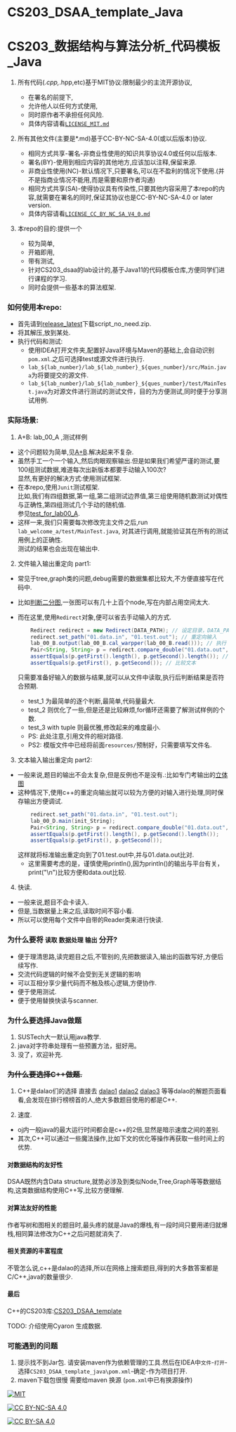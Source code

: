 <!--
 * @Github: https://github.com/Certseeds/CS203_DSAA_template_java
 * @Organization: SUSTech
 * @Author: nanoseeds
 * @Date: 2020-07-15 23:52:04
 * @LastEditors: nanoseeds
 * @LastEditTime: 2021-08-15 18:02:58
 * @License: CC-BY-NC-SA_V4_0 or any later version 
 -->
# CS203_DSAA_template_Java  
# CS203_数据结构与算法分析_代码模板_Java

1. 所有代码(*.cpp,*.hpp,etc)基于MIT协议:限制最少的主流开源协议,
    + 在署名的前提下,
    + 允许他人以任何方式使用,  
    + 同时原作者不承担任何风险.
    + 具体内容请看[`LICENSE_MIT.md`](./LICENSE_MIT.md)

2. 所有其他文件(主要是*.md)基于CC-BY-NC-SA-4.0(或以后版本)协议.
    + 相同方式共享-署名-非商业性使用的知识共享协议4.0或任何以后版本.
    + 署名(BY)-使用到相应内容的其他地方,应该加以注释,保留来源.
    + 非商业性使用(NC)-默认情况下,只要署名,可以在不盈利的情况下使用.(并不是指商业情况不能用,而是需要和原作者沟通)
    + 相同方式共享(SA)-使得协议具有传染性,只要其他内容采用了本repo的内容,就需要在署名的同时,保证其协议也是CC-BY-NC-SA-4.0 or later version.
    + 具体内容请看[`LICENSE_CC_BY_NC_SA_V4_0.md`](./LICENSE_CC_BY_NC_SA_V4_0.md)

3. 本repo的目的:提供一个
    + 较为简单,
    + 开箱即用,
    + 带有测试,
    + 针对CS203_dsaa的lab设计的,基于Java11的代码模板仓库,方便同学们进行课程的学习.
    + 同时会提供一些基本的算法框架.

### 如何使用本repo:

+ 首先请到[release_latest](https://github.com/Certseeds/CS203_DSAA_template_java/releases/latest)下载script_no_need.zip.
+ 将其解压,放到某处.
+ 执行代码和测试:
  + 使用IDEA打开文件夹,配置好Java环境与Maven的基础上,会自动识别`pom.xml`.之后可选择test或源文件进行执行.
  + `lab_${lab_number}/lab_${lab_number}_${ques_number}/src/Main.java`为将要提交的源文件.
  + `lab_${lab_number}/lab_${lab_number}_${ques_number}/test/MainTest.java`为对源文件进行测试的测试文件，目的为方便测试,同时便于分享测试用例.

### 实际场景:

1. A+B: lab_00_A ,测试样例

+ 这个问题较为简单,见[A+B](./lab_welcome/lab_welcome_a/src/Main.java).解决起来不复杂.
+ 虽然手工一个一个输入,然后肉眼观察输出.但是如果我们希望严谨的测试,要100组测试数据,难道每次出新版本都要手动输入100次?</br>
显然,有更好的解决方式:使用测试框架.
+ 在本repo,使用`Junit`测试框架.</br>
比如,我们有四组数据,第一组,第二组测试边界值,第三组使用随机数测试对偶性与正确性,第四组测试几个手动的随机值.</br>
参见[test_for_lab00_A](./lab_welcome/lab_welcome_a/test/MainTest.java).
+ 这样一来,我们只需要每次修改完主文件之后,run `lab_welcome_a/test/MainTest.java`, 对其进行调用,就能验证其在所有的测试用例上的正确性.</br>
测试的结果也会出现在输出中.

2. 文件输入输出重定向 part1:

+ 常见于tree,graph类的问题,debug需要的数据集都比较大,不方便直接写在代码中.
+ 比如[判断二分图](./lab_welcome/lab_welcome_c/src/Main.java),一张图可以有几十上百个node,写在内部占用空间太大.
+ 而在这里,使用`Redirect`对象,便可以省去手动输入的方式.

  ``` java
      Redirect redirect = new Redirect(DATA_PATH); // 设定目录，DATA_PATH在文件里有定义
      redirect.set_path("01.data.in", "01.test.out"); // 重定向输入
      lab_00_B.output(lab_00_B.cal_warpper(lab_00_B.read())); // 执行
      Pair<String, String> p = redirect.compare_double("01.data.out", "01.test.out"); // 获取两个文件中的字符串
      assertEquals(p.getFirst().length(), p.getSecond().length()); // 比较长度
      assertEquals(p.getFirst(), p.getSecond()); // 比较文本
  ```

    只需要准备好输入的数据与结果,就可以从文件中读取,执行后判断结果是否符合预期.   
  + test_1 为最简单的逐个判断,最简单,代码量最大.
  + test_2 则优化了一些,但是还是比较麻烦,for循环还需要了解测试样例的个数.
  + test_3 with tuple 则最优雅,修改起来的难度最小.
  + PS: 此处注意,引用文件的相对路径.
  + PS2: 模版文件中已经将前面`resources/`预制好，只需要填写文件名.

3. 文本输入输出重定向 part2:

+ 一般来说,题目的输出不会太复杂,但是反例也不是没有.:比如专门考输出的[立体图](./lab_welcome/lab_welcome_d/src/Main.java)
+ 这种情况下,使用c++的重定向输出就可以较为方便的对输入进行处理,同时保存输出方便调试.
  ``` java
      redirect.set_path("01.data.in", "01.test.out");
      lab_00_D.main(init_String);
      Pair<String, String> p = redirect.compare_double("01.data.out", "01.test.out");
      assertEquals(p.getFirst().length(), p.getSecond().length());
      assertEquals(p.getFirst(), p.getSecond());
  ```
  这样就将标准输出重定向到了01.test.out中,并与01.data.out比对.
  + 这里需要考虑的是，谨慎使用println(),因为println()的输出与平台有关，print("\n")比较方便和data.out比较.

4. 快读.

+ 一般来说,题目不会卡读入.
+ 但是,当数据量上来之后,读取时间不容小看.
+ 所以可以使用每个文件中自带的Reader类来进行快读.

### 为什么要将 `读取` `数据处理` `输出` 分开?

+ 便于理清思路,读完题目之后,不管别的,先把数据读入,输出的函数写好,方便后续写作.
+ 交流代码逻辑的时候不会受到无关逻辑的影响
+ 可以互相分享少量代码而不触及核心逻辑,方便协作.
+ 便于使用测试.
+ 便于使用替换快读与scanner.

### 为什么要选择Java做题

1. SUSTech大一默认用java教学.
2. java对字符串处理有一些预置方法，挺好用。
3. 没了，欢迎补充.

### <del>为什么要选择C++做题.</del>

1. C++是dalao们的选择
直接去
[dalao1](https://acm.sustech.edu.cn/onlinejudge/status.php?user_id=11710724&jresult=4)
[dalao2](https://acm.sustech.edu.cn/onlinejudge/status.php?user_id=11612908&jresult=4)
[dalao3](https://acm.sustech.edu.cn/onlinejudge/status.php?user_id=11712510&jresult=4)
等等dalao的解题页面看看,会发现在排行榜榜首的人,绝大多数题目使用的都是C++.

2. 速度.

+ oj内一般java的最大运行时间都会是c++的2倍,显然是暗示速度之间的差别.
+ 其次,C++可以通过一些魔法操作,比如下文的优化等操作再获取一些时间上的优势.

#### 对数据结构的友好性

DSAA既然内含Data structure,就势必涉及到类似Node,Tree,Graph等等数据结构,这类数据结构使用C++写,比较方便理解.

#### 对算法友好的性能

作者写树和图相关的题目时,最头疼的就是Java的爆栈,有一段时间只要用递归就爆栈,相同算法修改为C++之后问题就消失了.

#### 相关资源的丰富程度

不管怎么说,c++是dalao的选择,所以在网络上搜索题目,得到的大多数答案都是C/C++,java的数量很少.

#### 最后

C++的CS203库:[CS203_DSAA_template](https://github.com/Certseeds/CS203_DSAA_template)

TODO: 介绍使用Cyaron 生成数据.

### 可能遇到的问题

1. 提示找不到Jar包.
  请安装maven作为依赖管理的工具.然后在IDEA中`文件`-`打开`-选择`CS203_DSAA_template_java\pom.xml`-确定-作为项目打开.
2. maven下载包很慢
  需要给maven 换源 (`pom.xml`中已有换源操作)

[![MIT](https://img.shields.io/badge/License-MIT-orange)][MIT_Link]

[![CC BY-NC-SA 4.0](https://img.shields.io/badge/License-CC%20BY--NC--SA%204.0-orange)][cc_by_nc_sa_4_0]

[![CC BY-SA 4.0][cc_by_nc_sa_4_0_image]][cc_by_nc_sa_4_0]

[MIT_Link]: http://opensource.org/licenses/MIT

[cc_by_nc_sa_4_0]: https://creativecommons.org/licenses/by-nc-sa/4.0/

[cc_by_nc_sa_4_0_image]: https://licensebuttons.net/l/by-nc-sa/4.0/88x31.png
